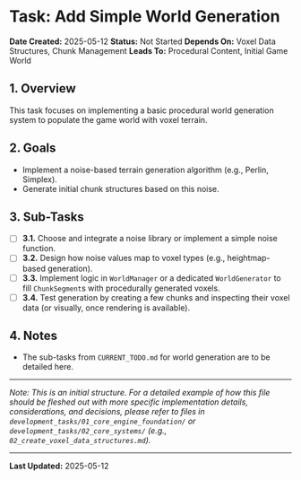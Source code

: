 # Task: Add Simple World Generation

**Date Created:** 2025-05-12
**Status:** Not Started
**Depends On:** Voxel Data Structures, Chunk Management
**Leads To:** Procedural Content, Initial Game World

## 1. Overview
This task focuses on implementing a basic procedural world generation system to populate the game world with voxel terrain.

## 2. Goals
*   Implement a noise-based terrain generation algorithm (e.g., Perlin, Simplex).
*   Generate initial chunk structures based on this noise.

## 3. Sub-Tasks
*   [ ] **3.1.** Choose and integrate a noise library or implement a simple noise function.
*   [ ] **3.2.** Design how noise values map to voxel types (e.g., heightmap-based generation).
*   [ ] **3.3.** Implement logic in `WorldManager` or a dedicated `WorldGenerator` to fill `ChunkSegment`s with procedurally generated voxels.
*   [ ] **3.4.** Test generation by creating a few chunks and inspecting their voxel data (or visually, once rendering is available).

## 4. Notes
*   The sub-tasks from `CURRENT_TODO.md` for world generation are to be detailed here.

---
*Note: This is an initial structure. For a detailed example of how this file should be fleshed out with more specific implementation details, considerations, and decisions, please refer to files in `development_tasks/01_core_engine_foundation/` or `development_tasks/02_core_systems/` (e.g., `02_create_voxel_data_structures.md`).*

---
**Last Updated:** 2025-05-12
